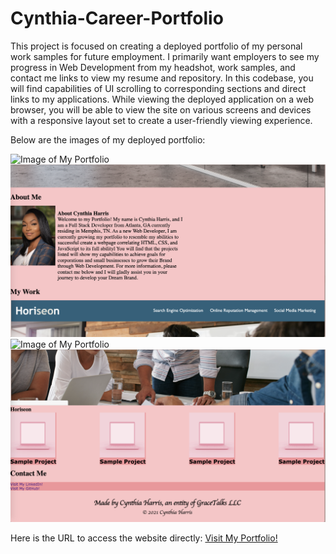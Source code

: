 # Cynthia-Career-Portfolio

This project is focused on creating a deployed portfolio of my personal work samples for future employment. I primarily want employers to see my progress in Web Development from my headshot, work samples, and contact me links to view my resume and repository. In this codebase, you will find capabilities of UI scrolling to corresponding sections and direct links to my applications. While viewing the deployed application on a web browser, you will be able to view the site on various screens and devices with a responsive layout set to create a user-friendly viewing experience.

Below are the images of my deployed portfolio:

<img src="./assets/images/img1.png" alt="Image of My Portfolio">
<img src="./assets/images/img2.png" alt="Image of My Portfolio">
<img src="./assets/images/img3.png" alt="Image of My Portfolio">
<img src="./assets/images/img4.png" alt="Image of My Portfolio">

Here is the URL to access the website directly:
<a href="hhttps://gracetalks.github.io/Cynthia-Career-Portfolio/">Visit My Portfolio!</a>